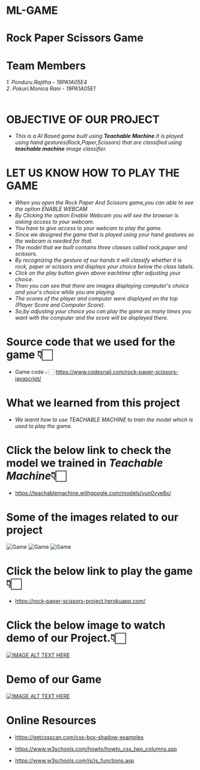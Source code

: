 # ML-GAME

 # Rock Paper Scissors Game


 #  Team Members
 *1. Ponduru.Rajitha    - 19PA1A05E4*\
 *2. Pokuri.Monica Rani - 19PA1A05E1*
 <br></br>
 
 # OBJECTIVE OF OUR PROJECT
 
 * <i> This is a AI Based game built using <b>Teachable Machine</b>.It is played using hand gestures(Rock,Paper,Scissors)
  that are classified using <b>teachable machine</b> image classifier.</i>
  
 
  
 # LET US KNOW HOW TO PLAY THE GAME
  
*  <i> When you open the *Rock Paper And Scissors* game,you can able to see the option *ENABLE WEBCAM*</i>
*  <i> By Clicking the option *Enable Webcam* you will see the browser is asking access to your webcam.</i>
*  <i> You have to give access to your webcam to play the game.</i>
*  <i> Since we designed the game that is played using your *hand gestures* so the webcam is needed for that.</i>
*  <i> The model that we built contains three classes called *rock,paper and scissors*.</i>
*  <i> By recognizing the *gesture* of our hands it will classify whether it is *rock, paper or scissors* and displays            your choice below the class labels. </i>
*  <i> Click on the play button given above eachtime  after adjusting your choice.</i>
*  <i>Then you can see that there are images displaying *computer's choice* and *your's choice* while you are playing.</i>
*  <i> The scores of the *player* and *computer* were displayed on the top (Player Score and Computer Score).</i>
*  <i> So,by adjusting your choice you can play the game as many times you want with the computer and the score will be        displayed there. </i>
  
  
  
  
  # Source code that we used for the game 👇🏻
  
  * Game code  👉🏻 https://www.codesnail.com/rock-paper-scissors-javascript/
  
 
   # What we learned from this project
   
  
  * <i>We learnt how to use *TEACHABLE MACHINE* to train the model which is used to play the game.</i>
  
   # Click the below link to check the model we trained in *Teachable Machine*👇🏻
  
  * https://teachablemachine.withgoogle.com/models/vun0vye8x/
  
  
   # Some of the images related to our project
   
   ![Game]()
   ![Game]()
   ![Game]()
  
  
  
  
  
   # Click the below link to play the game 👇🏻
   
  * https://rock-paper-scissors-project.herokuapp.com/
  
  
  
  
   # Click the below image to watch demo of our Project.👇🏻
  
  
   [![IMAGE ALT TEXT HERE](https://img.youtube.com/vi/1pW2zvYXcGs/0.jpg)](https://www.youtube.com/watch?v=1pW2zvYXcGs)
  
  
   # Demo of our Game
    
   [![IMAGE ALT TEXT HERE](https://img.youtube.com/vi/US_z7y_o3KI/0.jpg)](https://www.youtube.com/watch?v=US_z7y_o3KI)
  
  
   # Online Resources
 
  * https://getcssscan.com/css-box-shadow-examples
  
  * https://www.w3schools.com/howto/howto_css_two_columns.asp
  
  * https://www.w3schools.com/js/js_functions.asp
